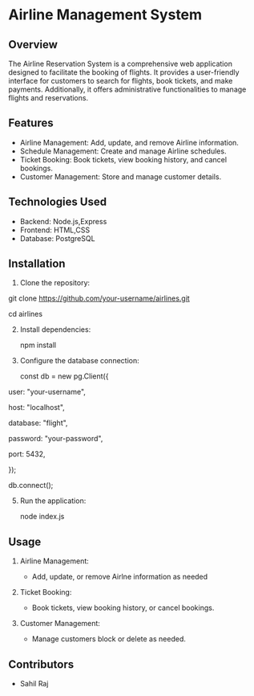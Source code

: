 # Airline Management System

## Overview

The Airline Reservation System is a comprehensive web application designed to facilitate the booking of flights. It provides a user-friendly interface for customers to search for flights, book tickets, and make payments. Additionally, it offers administrative functionalities to manage flights and reservations.

## Features 

- Airline Management: Add, update, and remove Airline information.
- Schedule Management: Create and manage Airline schedules.
- Ticket Booking: Book tickets, view booking history, and cancel bookings.
- Customer Management: Store and manage customer details.

## Technologies Used

- Backend: Node.js,Express
- Frontend: HTML,CSS
- Database: PostgreSQL

## Installation

1. Clone the repository: 

git clone https://github.com/your-username/airlines.git

cd airlines


2. Install dependencies:
   
   npm install
3. Configure the database connection:

   const db = new pg.Client({
   
  user: "your-username",
  
  host: "localhost",
  
  database: "flight",
  
  password: "your-password",
  
  port: 5432,
  
  });
  
  db.connect();

5. Run the application:

   node index.js

## Usage

1. Airline Management:
   
   - Add, update, or remove Airlne information as needed
2. Ticket Booking:
   
   - Book tickets, view booking history, or cancel bookings.
3. Customer Management:

   - Manage customers block or delete as needed.
  
## Contributors

- Sahil Raj


  

